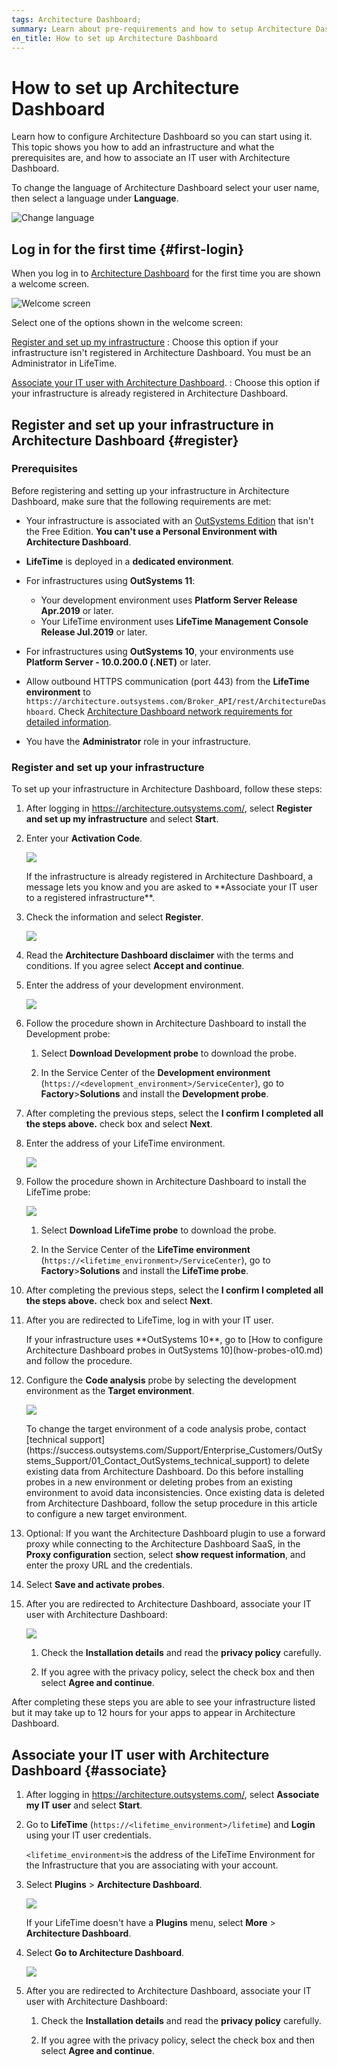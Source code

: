 ```yaml
---
tags: Architecture Dashboard;
summary: Learn about pre-requirements and how to setup Architecture Dashboard.
en_title: How to set up Architecture Dashboard
---
```



# How to set up Architecture Dashboard

Learn how to configure Architecture Dashboard so you can start using it.  
This topic shows you how to add an infrastructure and what the prerequisites are, and how to associate an IT user with Architecture Dashboard.

<div class="info" markdown="1">

To change the language of Architecture Dashboard select your user name, then select a language under **Language**.

![Change language](images/setup-language.png)

</div>

## Log in for the first time {#first-login}

When you log in to [Architecture Dashboard](https://architecture.outsystems.com/) for the first time you are shown a welcome screen.

![Welcome screen](images/setup-choose.png?width=600)

Select one of the options shown in the welcome screen:

[Register and set up my infrastructure](#register)
:   Choose this option if your infrastructure isn't registered in Architecture Dashboard. You must be an Administrator in LifeTime.

[Associate your IT user with Architecture Dashboard](#associate).
:   Choose this option if your infrastructure is already registered in Architecture Dashboard.

## Register and set up your infrastructure in Architecture Dashboard {#register}

### Prerequisites

Before registering and setting up your infrastructure in Architecture Dashboard, make sure that the following requirements are met:

* Your infrastructure is associated with an [OutSystems Edition](https://www.outsystems.com/pricing-and-editions/) that isn't the Free Edition. **You can't use a Personal Environment with Architecture Dashboard**.

* **LifeTime** is deployed in a **dedicated environment**.

* For infrastructures using **OutSystems 11**:

    * Your development environment uses **Platform Server Release Apr.2019** or later.
    * Your LifeTime environment uses **LifeTime Management Console Release Jul.2019** or later.	

* For infrastructures using **OutSystems 10**, your environments use **Platform Server - 10.0.200.0 (.NET)** or later.

* Allow outbound HTTPS communication (port 443) from the  **LifeTime environment** to `https://architecture.outsystems.com/Broker_API/rest/ArchitectureDashboard`. Check [Architecture Dashboard network requirements for detailed information](../../setup/network-requirements.md#architecture-dashboard).
* You have the **Administrator** role in your infrastructure.

### Register and set up your infrastructure

To set up your infrastructure in Architecture Dashboard, follow these steps:

1. After logging in https://architecture.outsystems.com/, select **Register and set up my infrastructure** and select **Start**.

1. Enter your **Activation Code**.

    ![](images/setup-infrastructure-activation-code.png)

    <div class="info" markdown="1">
    If the infrastructure is already registered in Architecture Dashboard, a message lets you know and you are asked to **Associate your IT user to a registered infrastructure**.
    </div>

1. Check the information and select **Register**.

    ![](images/setup-infrastructure-activation-code-more.png)

1. Read the **Architecture Dashboard disclaimer** with the terms and conditions. If you agree select **Accept and continue**.

1. Enter the address of your development environment.

    ![](images/setup-infrastructure-dev-probe-address.png)

1. Follow the procedure shown in Architecture Dashboard to install the Development probe:

    1. Select **Download Development probe** to download the probe.

    1. In the Service Center of the **Development environment** (`https://<development_environment>/ServiceCenter`), go to **Factory**>**Solutions** and install the **Development probe**.

1. After completing the previous steps, select the **I confirm I completed all the steps above.** check box and select **Next**.

1. Enter the address of your LifeTime environment.

    ![](images/setup-infrastructure-lifetime-probe-address.png)

1. Follow the procedure shown in Architecture Dashboard to install the LifeTime probe:

    ![](images/setup-infrastructure-lifetime-probe-steps.png)

    1. Select **Download LifeTime probe** to download the probe.

    1. In the Service Center of the **LifeTime environment** (`https://<lifetime_environment>/ServiceCenter`), go to **Factory**>**Solutions** and install the **LifeTime probe**.

1. After completing the previous steps, select the **I confirm I completed all the steps above.** check box and select **Next**.

1. After you are redirected to LifeTime, log in with your IT user.

    <div class="info" markdown="1">
    If your infrastructure uses **OutSystems 10**, go to [How to configure Architecture Dashboard probes in OutSystems 10](how-probes-o10.md) and follow the procedure.
    </div>

1. Configure the **Code analysis** probe by selecting the development environment as the **Target environment**. 

    ![](images/setup-probes-configure-lt.png)

    <div class="info" markdown="1">
    To change the target environment of a code analysis probe, contact [technical support](https://success.outsystems.com/Support/Enterprise_Customers/OutSystems_Support/01_Contact_OutSystems_technical_support) to delete existing data from Architecture Dashboard. Do this before installing probes in a new environment or deleting probes from an existing environment to avoid data inconsistencies. Once existing data is deleted from Architecture Dashboard, follow the setup procedure in this article to configure a new target environment.
    </div>

1. Optional: If you want the Architecture Dashboard plugin to use a forward proxy while connecting to the Architecture Dashboard SaaS, in the **Proxy configuration** section, select **show request information**, and enter the proxy URL and the credentials.

1. Select **Save and activate probes**.

1. After you are redirected to Architecture Dashboard, associate your IT user with Architecture Dashboard:

    ![](images/setup-associate-accept.png)

    1. Check the **Installation details** and read the **privacy policy** carefully.

    1. If you agree with the privacy policy, select the check box and then select **Agree and continue**.

After completing these steps you are able to see your infrastructure listed but it may take up to 12 hours for your apps to appear in Architecture Dashboard.

## Associate your IT user with Architecture Dashboard {#associate}

1. After logging in https://architecture.outsystems.com/, select **Associate my IT user** and select **Start**.

1. Go to **LifeTime** (`https://<lifetime_environment>/lifetime`) and **Login** using your IT user credentials.

    `<lifetime_environment>`is the address of the LifeTime Environment for the Infrastructure that you are associating with your account.

1. Select **Plugins** \> **Architecture Dashboard**.

    ![](images/setup-plugin-lt.png)

    <div class="info" markdown="1">

    If your LifeTime doesn't have a **Plugins** menu, select **More** \> **Architecture Dashboard**.

    </div>

1. Select **Go to Architecture Dashboard**.

    ![](images/setup-plugin-go-to-lt.png)

1. After you are redirected to Architecture Dashboard, associate your IT user with Architecture Dashboard:

    1. Check the **Installation details** and read the **privacy policy** carefully.

    1. If you agree with the privacy policy, select the check box and then select **Agree and continue**.
